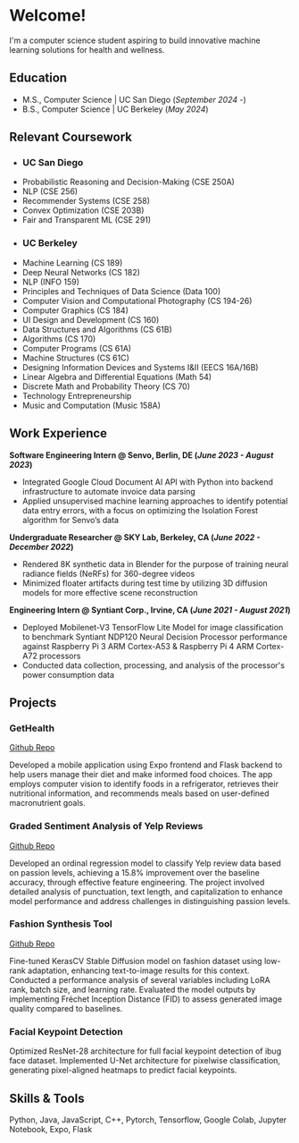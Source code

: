 # Welcome!
I'm a computer science student aspiring to build innovative machine learning solutions for health and wellness.

## Education
- M.S., Computer Science	| UC San Diego (_September 2024 -_)	 			        		
- B.S., Computer Science | UC Berkeley (_May 2024_)

## Relevant Coursework
- ### UC San Diego
- Probabilistic Reasoning and Decision-Making (CSE 250A)
- NLP (CSE 256)
- Recommender Systems (CSE 258)
- Convex Optimization (CSE 203B)
- Fair and Transparent ML (CSE 291)
- ### UC Berkeley
- Machine Learning (CS 189)
- Deep Neural Networks (CS 182)
- NLP (INFO 159)
- Principles and Techniques of Data Science (Data 100)
- Computer Vision and Computational Photography (CS 194-26)
- Computer Graphics (CS 184)
- UI Design and Development (CS 160)
- Data Structures and Algorithms (CS 61B)
- Algorithms (CS 170)
- Computer Programs (CS 61A)
- Machine Structures (CS 61C)
- Designing Information Devices and Systems I&II (EECS 16A/16B)
- Linear Algebra and Differential Equations (Math 54)
- Discrete Math and Probability Theory (CS 70)
- Technology Entrepreneurship
- Music and Computation (Music 158A)

## Work Experience
**Software Engineering Intern @ Senvo, Berlin, DE (_June 2023 - August 2023_)**
- Integrated Google Cloud Document AI API with Python into backend infrastructure to automate invoice data parsing
- Applied unsupervised machine learning approaches to identify potential data entry errors, with a focus on optimizing the Isolation Forest algorithm for Senvo’s data
   
**Undergraduate Researcher @ SKY Lab, Berkeley, CA (_June 2022 - December 2022_)**
- Rendered 8K synthetic data in Blender for the purpose of training neural radiance fields (NeRFs) for 360-degree videos
- Minimized floater artifacts during test time by utilizing 3D diffusion models for more effective scene reconstruction
  
**Engineering Intern @ Syntiant Corp., Irvine, CA (_June 2021 - August 2021_)**
- Deployed Mobilenet-V3 TensorFlow Lite Model for image classification to benchmark Syntiant NDP120 Neural Decision Processor performance against Raspberry Pi 3 ARM Cortex-A53 & Raspberry Pi 4 ARM Cortex-A72 processors
- Conducted data collection, processing, and analysis of the processor's power consumption data

## Projects

### GetHealth
[Github Repo](https://github.com/amritamo/FoodRec)

Developed a mobile application using Expo frontend and Flask backend to help users manage their diet and make informed food choices. The app employs computer vision to identify foods in a refrigerator, retrieves their nutritional information, and recommends meals based on user-defined macronutrient goals.

### Graded Sentiment Analysis of Yelp Reviews
[Github Repo](https://github.com/amritamo/INFO-159/tree/cd9af9482516461c041770994077057c0168a7ad/Annotation%20Project)

Developed an ordinal regression model to classify Yelp review data based on passion levels, achieving a 15.8% improvement over the baseline accuracy, through effective feature engineering. The project involved detailed analysis of punctuation, text length, and capitalization to enhance model performance and address challenges in distinguishing passion levels.

### Fashion Synthesis Tool
[Github Repo](https://github.com/amritamo/fashion_stable_diffusion_finetuned.git)

Fine-tuned KerasCV Stable Diffusion model on fashion dataset using low-rank adaptation, enhancing text-to-image results for this context. Conducted a performance analysis of several variables including LoRA rank, batch size, and learning rate. Evaluated the model outputs by implementing Fréchet Inception Distance (FID) to assess generated image quality compared to baselines.

### Facial Keypoint Detection

Optimized ResNet-28 architecture for full facial keypoint detection of ibug face dataset. Implemented U-Net architecture for pixelwise classification, generating pixel-aligned heatmaps to predict facial keypoints.

## Skills & Tools
Python, Java, JavaScript, C++, Pytorch, Tensorflow, Google Colab, Jupyter Notebook, Expo, Flask
